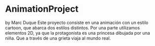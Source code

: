 # AnimationProject
by Marc Duque
Este proyecto consiste en una animación con un estilo cartoon, que abarca dos estilos distintos. Por una parte utilizamos elementos 2D, ya que la protagonista es una princesa dibujada por una niña. Que a través de una grieta viaja al mundo real.
